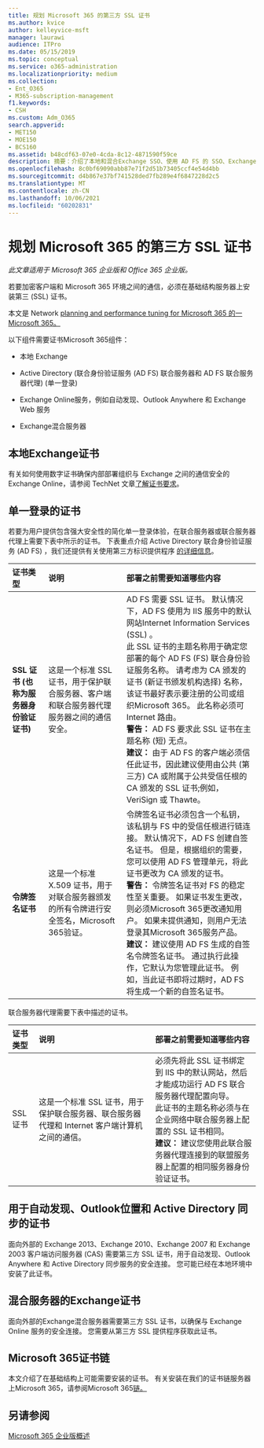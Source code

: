 ```yaml
---
title: 规划 Microsoft 365 的第三方 SSL 证书
ms.author: kvice
author: kelleyvice-msft
manager: laurawi
audience: ITPro
ms.date: 05/15/2019
ms.topic: conceptual
ms.service: o365-administration
ms.localizationpriority: medium
ms.collection:
- Ent_O365
- M365-subscription-management
f1.keywords:
- CSH
ms.custom: Adm_O365
search.appverid:
- MET150
- MOE150
- BCS160
ms.assetid: b48cdf63-07e0-4cda-8c12-4871590f59ce
description: 摘要：介绍了本地和混合Exchange SSO、使用 AD FS 的 SSO、Exchange Online 服务和 Exchange 所需的 SSL 证书。
ms.openlocfilehash: 8c0bf69090abb87e71f2d51b73405ccf4e54d4bb
ms.sourcegitcommit: d4b867e37bf741528ded7fb289e4f6847228d2c5
ms.translationtype: MT
ms.contentlocale: zh-CN
ms.lasthandoff: 10/06/2021
ms.locfileid: "60202831"
---
```

# <a name="plan-for-third-party-ssl-certificates-for-microsoft-365"></a>规划 Microsoft 365 的第三方 SSL 证书

*此文章适用于 Microsoft 365 企业版和 Office 365 企业版。* 

若要加密客户端和 Microsoft 365 环境之间的通信，必须在基础结构服务器上安装第三 (SSL) 证书。

本文是 Network [planning and performance tuning for Microsoft 365 的一Microsoft 365。](./network-planning-and-performance.md)
   
以下组件需要证书Microsoft 365组件：
  
- 本地 Exchange
    
- Active Directory (联合身份验证服务 (AD FS) 联合服务器和 AD FS 联合服务器代理)  (单一登录) 
    
- Exchange Online服务，例如自动发现、Outlook Anywhere 和 Exchange Web 服务
    
- Exchange混合服务器
    
## <a name="certificates-for-exchange-on-premises"></a>本地Exchange证书

有关如何使用数字证书确保内部部署组织与 Exchange 之间的通信安全的Exchange Online，请参阅 TechNet 文章[了解证书要求](/previous-versions/exchange-server/exchange-141/gg476123(v=exchg.141))。
  
## <a name="certificates-for-single-sign-on"></a>单一登录的证书

若要为用户提供包含强大安全性的简化单一登录体验，在联合服务器或联合服务器代理上需要下表中所示的证书。 下表重点介绍 Active Directory 联合身份验证服务 (AD FS) ，我们还提供有关使用第三方标识提供程序 [的详细信息](/azure/active-directory/hybrid/how-to-connect-fed-compatibility)。
  
| 证书类型 | 说明 | 部署之前需要知道哪些内容 |
|:-----|:-----|:-----|
|**SSL 证书 (也称为服务器身份验证证书)** <br/> |这是一个标准 SSL 证书，用于保护联合服务器、客户端和联合服务器代理服务器之间的通信安全。  <br/> |AD FS 需要 SSL 证书。 默认情况下，AD FS 使用为 IIS 服务中的默认网站Internet Information Services (SSL) 。  <br/> 此 SSL 证书的主题名称用于确定您部署的每个 AD FS (FS) 联合身份验证服务名称。 请考虑为 CA 颁发的证书 (新证书颁发机构选择) 名称，该证书最好表示要注册的公司或组织Microsoft 365。 此名称必须可 Internet 路由。  <br/>**警告：** AD FS 要求此 SSL 证书在主题名称 (短) 无点。          <br/> **建议：** 由于 AD FS 的客户端必须信任此证书，因此建议使用由公共 (第三方) CA 或附属于公共受信任根的 CA 颁发的 SSL 证书;例如，VeriSign 或 Thawte。  <br/> |
|**令牌签名证书** <br/> |这是一个标准 X.509 证书，用于对联合服务器颁发的所有令牌进行安全签名，Microsoft 365验证。  <br/> |令牌签名证书必须包含一个私钥，该私钥与 FS 中的受信任根进行链连接。 默认情况下，AD FS 创建自签名证书。 但是，根据组织的需要，您可以使用 AD FS 管理单元，将此证书更改为 CA 颁发的证书。  <br/>**警告：** 令牌签名证书对 FS 的稳定性至关重要。 如果证书发生更改，则必须Microsoft 365更改通知用户。 如果未提供通知，则用户无法登录其Microsoft 365服务产品。<br/>**建议：** 建议使用 AD FS 生成的自签名令牌签名证书。 通过执行此操作，它默认为您管理此证书。 例如，当此证书即将过期时，AD FS 将生成一个新的自签名证书。  <br/> |
   
联合服务器代理需要下表中描述的证书。
  
| 证书类型 | 说明 | 部署之前需要知道哪些内容 |
|:-----|:-----|:-----|
|SSL 证书  <br/> |这是一个标准 SSL 证书，用于保护联合服务器、联合服务器代理和 Internet 客户端计算机之间的通信。  <br/> |必须先将此 SSL 证书绑定到 IIS 中的默认网站，然后才能成功运行 AD FS 联合服务器代理配置向导。  <br/> 此证书的主题名称必须与在企业网络中联合服务器上配置的 SSL 证书相同。  <br/> **建议：** 建议您使用此联合服务器代理连接到的联盟服务器上配置的相同服务器身份验证证书。  <br/> |
   
## <a name="certificates-for-autodiscover-outlook-anywhere-and-active-directory-synchronization"></a>用于自动发现、Outlook位置和 Active Directory 同步的证书

面向外部的 Exchange 2013、Exchange 2010、Exchange 2007 和 Exchange 2003 客户端访问服务器 (CAS) 需要第三方 SSL 证书，用于自动发现、Outlook Anywhere 和 Active Directory 同步服务的安全连接。 您可能已经在本地环境中安装了此证书。
  
## <a name="certificate-for-an-exchange-hybrid-server"></a>混合服务器的Exchange证书

面向外部的Exchange混合服务器需要第三方 SSL 证书，以确保与 Exchange Online 服务的安全连接。 您需要从第三方 SSL 提供程序获取此证书。
  
## <a name="microsoft-365-certificate-chains"></a>Microsoft 365证书链

本文介绍了在基础结构上可能需要安装的证书。 有关安装在我们的证书链服务器上Microsoft 365，请参阅Microsoft 365[链。](https://support.office.com/article/0c03e6b3-e73f-4316-9e2b-bf4091ae96bb)
  
## <a name="see-also"></a>另请参阅

[Microsoft 365 企业版概述](microsoft-365-overview.md)